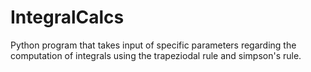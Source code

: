# IntegralCalcs
Python program that takes input of specific parameters regarding the computation of integrals using the trapeziodal rule and simpson's rule.
